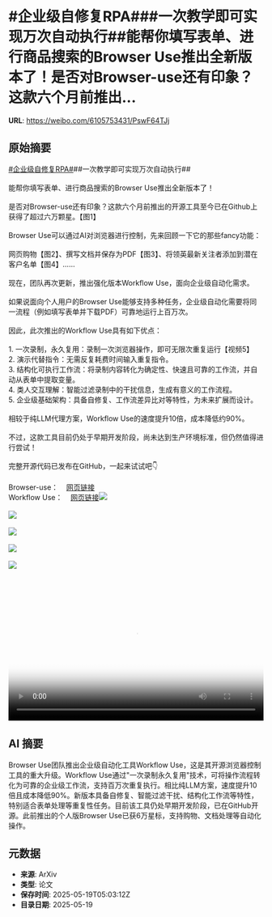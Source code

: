 # #企业级自修复RPA###一次教学即可实现万次自动执行##能帮你填写表单、进行商品搜索的Browser Use推出全新版本了！是否对Browser-use还有印象？这款六个月前推出...

**URL**: https://weibo.com/6105753431/PswF64TJj

## 原始摘要

<a href="https://m.weibo.cn/search?containerid=231522type%3D1%26t%3D10%26q%3D%23%E4%BC%81%E4%B8%9A%E7%BA%A7%E8%87%AA%E4%BF%AE%E5%A4%8DRPA%23&amp;extparam=%23%E4%BC%81%E4%B8%9A%E7%BA%A7%E8%87%AA%E4%BF%AE%E5%A4%8DRPA%23" data-hide=""><span class="surl-text">#企业级自修复RPA#</span></a>##一次教学即可实现万次自动执行##<br><br>能帮你填写表单、进行商品搜索的Browser Use推出全新版本了！<br><br>是否对Browser-use还有印象？这款六个月前推出的开源工具至今已在Github上获得了超过六万颗星。【图1】<br><br>Browser Use可以通过AI对浏览器进行控制，先来回顾一下它的那些fancy功能：<br><br>网页购物【图2】、撰写文档并保存为PDF【图3】、将领英最新关注者添加到潜在客户名单【图4】……<br><br>现在，团队再次更新，推出强化版本Workflow Use，面向企业级自动化需求。<br><br>如果说面向个人用户的Browser Use能够支持多种任务，企业级自动化需要将同一流程（例如填写表单并下载PDF）可靠地运行上百万次。<br><br>因此，此次推出的Workflow Use具有如下优点：<br><br>1. 一次录制，永久复用：录制一次浏览器操作，即可无限次重复运行【视频5】<br>2. 演示代替指令：无需反复耗费时间输入重复指令。<br>3. 结构化可执行工作流：将录制内容转化为确定性、快速且可靠的工作流，并自动从表单中提取变量。<br>4.  类人交互理解：智能过滤录制中的干扰信息，生成有意义的工作流程。<br>5. 企业级基础架构：具备自修复、工作流差异比对等特性，为未来扩展而设计。<br><br>相较于纯LLM代理方案，Workflow Use的速度提升10倍，成本降低约90%。<br><br>不过，这款工具目前仍处于早期开发阶段，尚未达到生产环境标准，但仍然值得进行尝试！<br><br>完整开源代码已发布在GitHub，一起来试试吧👇<br><br>Browser-use：<a href="https://weibo.cn/sinaurl?u=https%3A%2F%2Fgithub.com%2Fbrowser-use%2Fbrowser-use%3Ftab%3Dreadme-ov-file" data-hide=""><span class="url-icon"><img style="width: 1rem;height: 1rem" src="https://h5.sinaimg.cn/upload/2015/09/25/3/timeline_card_small_web_default.png" referrerpolicy="no-referrer"></span><span class="surl-text">网页链接</span></a><br>Workflow Use：<a href="https://weibo.cn/sinaurl?u=https%3A%2F%2Fgithub.com%2Fbrowser-use%2Fworkflow-use" data-hide=""><span class="url-icon"><img style="width: 1rem;height: 1rem" src="https://h5.sinaimg.cn/upload/2015/09/25/3/timeline_card_small_web_default.png" referrerpolicy="no-referrer"></span><span class="surl-text">网页链接</span></a><img style="" src="https://tvax1.sinaimg.cn/large/006Fd7o3gy1i1ko8mjvf2j30zk0amaf6.jpg" referrerpolicy="no-referrer"><br><br><img style="" src="https://tvax3.sinaimg.cn/large/006Fd7o3gy1i1ko8otwuoj31e90nn4gf.jpg" referrerpolicy="no-referrer"><br><br><img style="" src="https://tvax2.sinaimg.cn/large/006Fd7o3gy1i1ko8qdaacj31ts19q0xb.jpg" referrerpolicy="no-referrer"><br><br><img style="" src="https://tvax1.sinaimg.cn/large/006Fd7o3gy1i1ko8txzobj31ts19qjtp.jpg" referrerpolicy="no-referrer"><br><br><img style="" src="https://tvax3.sinaimg.cn/large/006Fd7o3ly1i1ko9e9kgyj30us0k0abo.jpg" referrerpolicy="no-referrer"><br><br><br clear="both"><div style="clear: both"></div><video controls="controls" poster="https://tvax4.sinaimg.cn/orj480/006Fd7o3ly1i1ko9dhtr6j30us0k0abo.jpg" style="width: 100%"><source src="https://f.video.weibocdn.com/o0/DUhMVzNplx08omy5W3Hq010412007LvH0E010.mp4?label=mp4_720p&amp;template=1108x720.25.0&amp;ori=0&amp;ps=1CwnkDw1GXwCQx&amp;Expires=1747634473&amp;ssig=rdN5c8pnMH&amp;KID=unistore,video"><source src="https://f.video.weibocdn.com/o0/d0it2nv2lx08omy5GXfi0104120048xn0E010.mp4?label=mp4_hd&amp;template=736x480.25.0&amp;ori=0&amp;ps=1CwnkDw1GXwCQx&amp;Expires=1747634473&amp;ssig=m7gk83OGeo&amp;KID=unistore,video"><source src="https://f.video.weibocdn.com/o0/Ydd7HIrElx08omy5BZRC010412002PhN0E010.mp4?label=mp4_ld&amp;template=552x360.25.0&amp;ori=0&amp;ps=1CwnkDw1GXwCQx&amp;Expires=1747634473&amp;ssig=KI6FICEfIR&amp;KID=unistore,video"><p>视频无法显示，请前往<a href="https://video.weibo.com/show?fid=1034%3A5167987125321785" target="_blank" rel="noopener noreferrer">微博视频</a>观看。</p></video>

## AI 摘要

Browser Use团队推出企业级自动化工具Workflow Use，这是其开源浏览器控制工具的重大升级。Workflow Use通过"一次录制永久复用"技术，可将操作流程转化为可靠的企业级工作流，支持百万次重复执行。相比纯LLM方案，速度提升10倍且成本降低90%。新版本具备自修复、智能过滤干扰、结构化工作流等特性，特别适合表单处理等重复性任务。目前该工具仍处早期开发阶段，已在GitHub开源。此前推出的个人版Browser Use已获6万星标，支持购物、文档处理等自动化操作。

## 元数据

- **来源**: ArXiv
- **类型**: 论文
- **保存时间**: 2025-05-19T05:03:12Z
- **目录日期**: 2025-05-19
